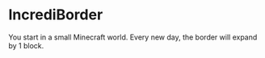 # IncrediBorder
 
You start in a small Minecraft world. Every new day, the border will expand by 1 block. 
